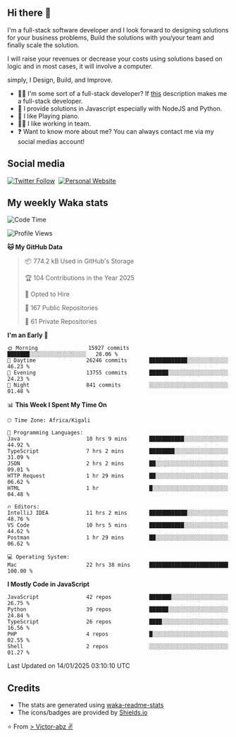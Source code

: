 ## Hi there 👋
I'm a full-stack software developer and I look forward to designing solutions for your business problems, Build the solutions with you/your team and finally scale the solution.

I will raise your revenues or decrease your costs using solutions based on logic and in most cases, it will involve a computer.

simply, I Design, Build, and Improve.

- 👨‍💻 I'm some sort of a full-stack developer? If [this](https://www.w3schools.com/whatis/whatis_fullstack.asp) description makes me a full-stack developer.
- 🌱 I provide solutions in Javascript especially with NodeJS and Python. 
- 🎹 I like Playing piano.
- 👯‍♀️ I like working in team.
- ❓ Want to know more about me? You can always contact me via my social medias account!

## Social media
[![Twitter Follow](https://img.shields.io/twitter/follow/vicky_abz?color=%231DA1F2&label=Twitter&style=for-the-badge&logo=twitter&logoColor=ffffff)](https://twitter.com/vicky_abz)
‎‎ [![Personal Website](https://img.shields.io/static/v1?label=visit&message=victor-abz.com&color=%235F021F&style=for-the-badge)](https://victor-abz.com/)

## My weekly Waka stats
<!--START_SECTION:waka-->
![Code Time](http://img.shields.io/badge/Code%20Time-1%2C025%20hrs%2047%20mins-blue)

![Profile Views](http://img.shields.io/badge/Profile%20Views-0-blue)

**🐱 My GitHub Data** 

> 📦 774.2 kB Used in GitHub's Storage 
 > 
> 🏆 104 Contributions in the Year 2025
 > 
> 💼 Opted to Hire
 > 
> 📜 167 Public Repositories 
 > 
> 🔑 61 Private Repositories 
 > 
**I'm an Early 🐤** 

```text
🌞 Morning                15927 commits       ███████░░░░░░░░░░░░░░░░░░   28.06 % 
🌆 Daytime                26246 commits       ████████████░░░░░░░░░░░░░   46.23 % 
🌃 Evening                13755 commits       ██████░░░░░░░░░░░░░░░░░░░   24.23 % 
🌙 Night                  841 commits         ░░░░░░░░░░░░░░░░░░░░░░░░░   01.48 % 
```


📊 **This Week I Spent My Time On** 

```text
🕑︎ Time Zone: Africa/Kigali

💬 Programming Languages: 
Java                     10 hrs 9 mins       ███████████░░░░░░░░░░░░░░   44.92 % 
TypeScript               7 hrs 2 mins        ████████░░░░░░░░░░░░░░░░░   31.09 % 
JSON                     2 hrs 2 mins        ██░░░░░░░░░░░░░░░░░░░░░░░   09.01 % 
HTTP Request             1 hr 29 mins        ██░░░░░░░░░░░░░░░░░░░░░░░   06.62 % 
HTML                     1 hr                █░░░░░░░░░░░░░░░░░░░░░░░░   04.48 % 

🔥 Editors: 
IntelliJ IDEA            11 hrs 2 mins       ████████████░░░░░░░░░░░░░   48.76 % 
VS Code                  10 hrs 5 mins       ███████████░░░░░░░░░░░░░░   44.62 % 
Postman                  1 hr 29 mins        ██░░░░░░░░░░░░░░░░░░░░░░░   06.62 % 

💻 Operating System: 
Mac                      22 hrs 38 mins      █████████████████████████   100.00 % 
```

**I Mostly Code in JavaScript** 

```text
JavaScript               42 repos            ███████░░░░░░░░░░░░░░░░░░   26.75 % 
Python                   39 repos            ██████░░░░░░░░░░░░░░░░░░░   24.84 % 
TypeScript               26 repos            ████░░░░░░░░░░░░░░░░░░░░░   16.56 % 
PHP                      4 repos             █░░░░░░░░░░░░░░░░░░░░░░░░   02.55 % 
Shell                    2 repos             ░░░░░░░░░░░░░░░░░░░░░░░░░   01.27 % 
```




 Last Updated on 14/01/2025 03:10:10 UTC
<!--END_SECTION:waka-->

## Credits
- The stats are generated using [waka-readme-stats](https://github.com/anmol098/waka-readme-stats)
- The icons/badges are provided by [Shields.io](https://shields.io/)

⭐️ From [> Victor-abz ✌](https://victor-abz.com/)
